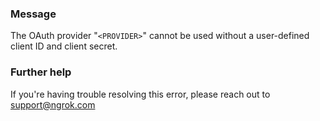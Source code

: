 
### Message
The OAuth provider "<code>&lt;PROVIDER&gt;</code>" cannot be used without a user-defined client ID and client secret.

### Further help
If you're having trouble resolving this error, please reach out to [support@ngrok.com](mailto:support@ngrok.com?subject=Help%20with%20ERR_NGROK_5535)

